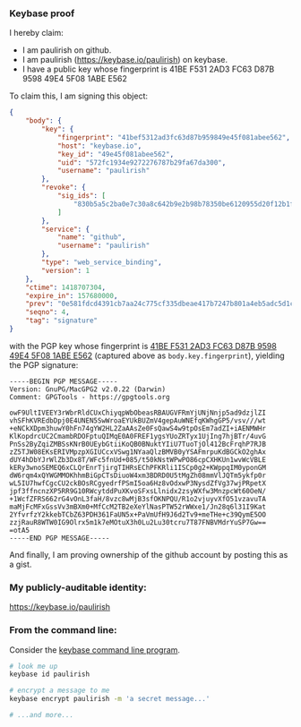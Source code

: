 ### Keybase proof

I hereby claim:

  * I am paulirish on github.
  * I am paulirish (https://keybase.io/paulirish) on keybase.
  * I have a public key whose fingerprint is 41BE F531 2AD3 FC63 D87B  9598 49E4 5F08 1ABE E562

To claim this, I am signing this object:

```json
{
    "body": {
        "key": {
            "fingerprint": "41bef5312ad3fc63d87b959849e45f081abee562",
            "host": "keybase.io",
            "key_id": "49e45f081abee562",
            "uid": "572fc1934e9272276787b29fa67da300",
            "username": "paulirish"
        },
        "revoke": {
            "sig_ids": [
                "830b5a5c2ba0e7c30a8c642b9e2b98b78350be6120955d20f12b1f211895b8c00f"
            ]
        },
        "service": {
            "name": "github",
            "username": "paulirish"
        },
        "type": "web_service_binding",
        "version": 1
    },
    "ctime": 1418707304,
    "expire_in": 157680000,
    "prev": "0e581fdcd4391cb7aa24c775cf335dbeae417b7247b801a4eb5adc5d1c4cfec6",
    "seqno": 4,
    "tag": "signature"
}
```

with the PGP key whose fingerprint is
[41BE F531 2AD3 FC63 D87B  9598 49E4 5F08 1ABE E562](https://keybase.io/paulirish)
(captured above as `body.key.fingerprint`), yielding the PGP signature:

```
-----BEGIN PGP MESSAGE-----
Version: GnuPG/MacGPG2 v2.0.22 (Darwin)
Comment: GPGTools - https://gpgtools.org

owF9UltIVEEY3rWbrRldCUxChiyqpWbObeasRBAUGVFRmYjUNjNnjp5ad9dzjlZI
vhSFhKVREdbDpj0E4UNEN5SwWroaEYUkBUZmV4gepAuWNEfqKWhgGP5/vsv///wt
+eNCkXDpm3huwY0hFn74gYW2HL2ZaAAsZe0FsQawS4w9tpOsEm7adZI+iAENMWHr
KlKopdrcUC2CmambRDOFptuQIMqE0A0FREF1ygsYUoZRTyx1UjIng7hjBTr/4uvG
PnSs2ByZqiZMBSsKNrB0UEybGtiiKoQB0BNuktYIiU7TuoTjOl412BcFrqhP7RJB
zZ5TJW08EKsERIVMpzpXGIUCcxVSwg1NYaaQlzBMVB0yYSAFmrpuKdBGCkO2ghAx
dUY4hDbYJrWlZb3Dx8T/WFc5fnUd+085/t50kNstWPwPO86cpCXHKUn1wvWcVBLE
kERy3wnoSEMEQ6xCLQrEnrTjirgTIHRsEChPFKRli1ISCp0g2+KWppqIM0yponGM
dW6rqm4xQYWGMMOKhhmBiGpCTsDiuoW4xm3BDRD0U5tMgZh08mmVlJQTm5ykfp0r
wL5IU7hwfCgcCU2ckBOsRCgyedrfPSmI5oa6Hz8vOdxwP3NysdZfVg37wjPRpetX
jpf3ffncnzXP5RR9G10RWcytddPuXKvoSFxsLlnidx2zsyWXfw3MnzpcWt60OeN/
+1WcfZFRS662rG4vOnL3faH/8vzc8wMjB3sfOKNPQU/R1o2vjuyvXfO51vzavuTA
maMjFcMFxGssVv3mBXm0+MfCcM2TB2eXeYlNasPTW52rWWxe1/Jn28q6l31I9Kat
2YfvrfzY2kkebTCbZ63PDH361FaUN5x+PaVmUfH9J6d2Tv9+meTHe+c39QymE5OO
zzjRauR8WTW0IG9Olrx5m1k7eMOtuX3h0Lu2Lu30tcru7T87FNBVMdrYuSP7Gw==
=otA5
-----END PGP MESSAGE-----

```

And finally, I am proving ownership of the github account by posting this as a gist.

### My publicly-auditable identity:

https://keybase.io/paulirish

### From the command line:

Consider the [keybase command line program](https://keybase.io/docs/command_line).

```bash
# look me up
keybase id paulirish

# encrypt a message to me
keybase encrypt paulirish -m 'a secret message...'

# ...and more...
```
